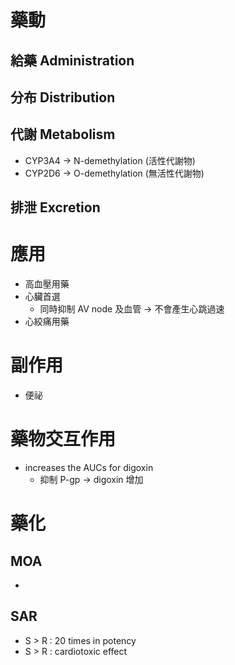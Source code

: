 # 藥動
## 給藥 Administration
## 分布 Distribution
## 代謝 Metabolism
- CYP3A4 $\rightarrow$ N-demethylation (活性代謝物)
- CYP2D6 $\rightarrow$ O-demethylation (無活性代謝物)
## 排泄 Excretion
# 應用
- 高血壓用藥
- 心臟首選
	- 同時抑制 AV node 及血管 $\rightarrow$ 不會產生心跳過速
- 心絞痛用藥
# 副作用
- 便祕
# 藥物交互作用
- increases the AUCs for digoxin
	- 抑制 P-gp $\rightarrow$ digoxin 增加
# 藥化
## MOA
- 
## SAR
- S > R : 20 times in potency 
- S > R : cardiotoxic effect

